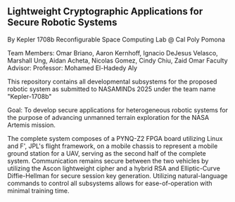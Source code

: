 ## Lightweight Cryptographic Applications for Secure Robotic Systems
By Kepler 1708b
Reconfigurable Space Computing Lab @ Cal Poly Pomona

Team Members:
Omar Briano, Aaron Kernhoff, Ignacio DeJesus Velasco, Marshall Ung, Aidan Acheta, Nicolas Gomez, Cindy Chiu, Zaid Omar
Faculty Advisor: 
Professor: Mohamed El-Hadedy Aly

This repository contains all developmental subsystems for the proposed robotic system as submitted to NASAMINDs 2025 under the team name "Kepler-1708b"

Goal: To develop secure applications for heterogeneous robotic systems for the purpose of advancing unmanned terrain exploration for the NASA Artemis mission.

The complete system composes of a PYNQ-Z2 FPGA board utilizing Linux and F', JPL's flight framework, on a mobile chassis to represent a mobile ground station for a UAV, serving as the second half of the complete system. Communication remains secure between the two vehicles by utilizing the Ascon lightweight cipher and a hybrid RSA and Elliptic-Curve Diffie-Hellman for secure session key generation. Utilizing natural-language commands to control all subsystems allows for ease-of-operation with minimal training time.
